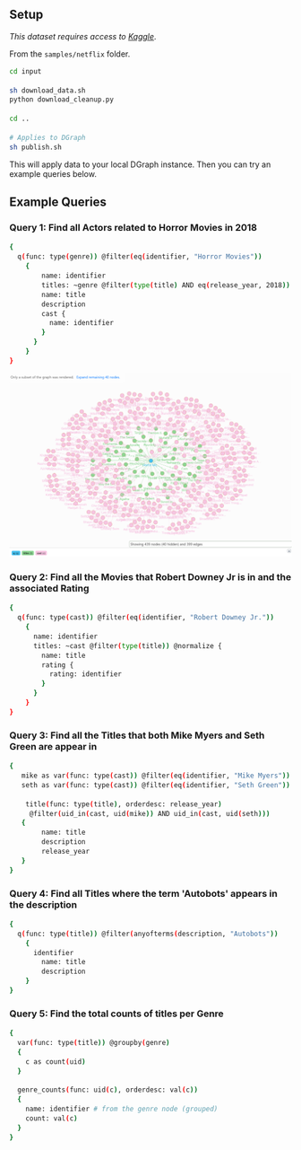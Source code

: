 ## Setup

*This dataset requires access to [Kaggle](https://www.kaggle.com/docs/api)*.

From the `samples/netflix` folder.

```sh
cd input

sh download_data.sh
python download_cleanup.py

cd ..

# Applies to DGraph
sh publish.sh
```

This will apply data to your local DGraph instance. Then you can try an example queries below.

## Example Queries

### Query 1: Find all Actors related to Horror Movies in 2018

```sh
{
  q(func: type(genre)) @filter(eq(identifier, "Horror Movies"))
    {
  		name: identifier
  		titles: ~genre @filter(type(title) AND eq(release_year, 2018)) {
        name: title
        description
        cast {
          name: identifier
        }
      }
	}
}
```

![sample_netflix_horror](../res/sample_netflix_horror.png)

### Query 2: Find all the Movies that Robert Downey Jr is in and the associated Rating

```sh
{
  q(func: type(cast)) @filter(eq(identifier, "Robert Downey Jr."))
    {
      name: identifier
      titles: ~cast @filter(type(title)) @normalize {
        name: title
        rating {
          rating: identifier
        }
      }
	}
}
```

### Query 3: Find all the Titles that both Mike Myers and Seth Green are appear in

```sh
{
   mike as var(func: type(cast)) @filter(eq(identifier, "Mike Myers")) { uid }
   seth as var(func: type(cast)) @filter(eq(identifier, "Seth Green")) { uid }

	title(func: type(title), orderdesc: release_year)
     @filter(uid_in(cast, uid(mike)) AND uid_in(cast, uid(seth)))
   {
        name: title
        description
        release_year
   }
}
```

### Query 4: Find all Titles where the term 'Autobots' appears in the description

```sh
{
  q(func: type(title)) @filter(anyofterms(description, "Autobots"))
	{
      identifier
    	name: title
    	description
    }
}
```

### Query 5: Find the total counts of titles per Genre

```sh
{
  var(func: type(title)) @groupby(genre)
  {
  	c as count(uid)
  }

  genre_counts(func: uid(c), orderdesc: val(c))
  {
    name: identifier # from the genre node (grouped)
    count: val(c)
  }
}
```